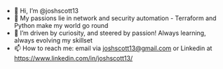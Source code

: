 - 👋 Hi, I’m @joshscott13
- 👀 My passions lie in network and security automation - Terraform and Python make my world go round
- 🌱 I’m driven by curiosity, and steered by passion! Always learning, always evolving my skillset
- 📫 How to reach me: email via joshscott13@gmail.com or Linkedin at https://www.linkedin.com/in/joshscott13/ 

<!---
joshscott13/joshscott13 is a ✨ special ✨ repository because its `README.md` (this file) appears on your GitHub profile.
You can click the Preview link to take a look at your changes.
--->
